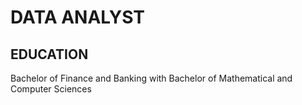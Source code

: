 # DATA ANALYST

## EDUCATION
Bachelor of Finance and Banking with Bachelor of Mathematical and Computer Sciences
